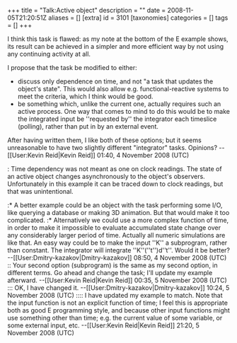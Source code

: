 +++
title = "Talk:Active object"
description = ""
date = 2008-11-05T21:20:51Z
aliases = []
[extra]
id = 3101
[taxonomies]
categories = []
tags = []
+++

I think this task is flawed: as my note at the bottom of the E example shows, its result can be achieved in a simpler and more efficient way by not using any continuing activity at all.

I propose that the task be modified to either:
* discuss only dependence on time, and not "a task that updates the object's state". This would also allow e.g. functional-reactive systems to meet the criteria, which I think would be good.
* be something which, unlike the current one, actually requires such an active process. One way that comes to mind to do this would be to make the integrated input be ''requested by'' the integrator each timeslice (polling), rather than put in by an external event.

After having written them, I like both of these options; but it seems unreasonable to have two slightly different "integrator" tasks. Opinions? --[[User:Kevin Reid|Kevin Reid]] 01:40, 4 November 2008 (UTC)

: Time dependency was not meant as one on clock readings. The state of an active object changes asynchronously to the object's observers. Unfortunately in this example it can be traced down to clock readings, but that was unintentional.

:* A better example could be an object with the task performing some I/O, like querying a database or making 3D animation. But that would make it too complicated.
:* Alternatively we could use a more complex function of time, in order to make it impossible to evaluate accumulated state change over any considerably larger period of time. Actually all numeric simulations are like that. An easy way could be to make the input ''K'' a subprogram, rather than constant. The integrator will integrate ''K''(''t'')d''t''. Would it be better? --[[User:Dmitry-kazakov|Dmitry-kazakov]] 08:50, 4 November 2008 (UTC)
:: Your second option (subprogram) is the same as my second option, in different terms. Go ahead and change the task; I'll update my example afterward. --[[User:Kevin Reid|Kevin Reid]] 00:35, 5 November 2008 (UTC)
::: OK, I have changed it. --[[User:Dmitry-kazakov|Dmitry-kazakov]] 10:24, 5 November 2008 (UTC)
:::: I have updated my example to match. Note that the input function is not an explicit function of time; I feel this is appropriate both as good E programming style, and because other input functions might use something other than time; e.g. the current value of some variable, or some external input, etc. --[[User:Kevin Reid|Kevin Reid]] 21:20, 5 November 2008 (UTC)
